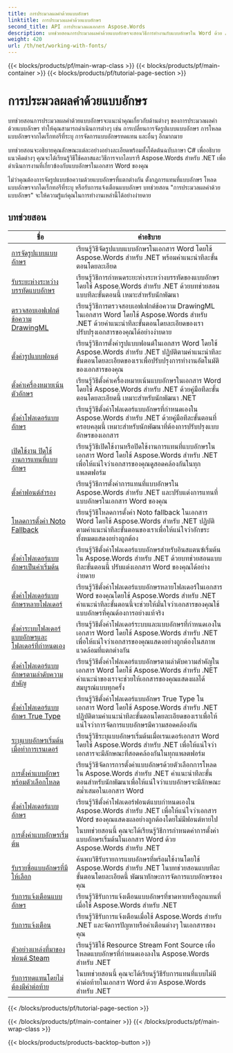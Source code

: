 ```yaml
---
title: การประมวลผลคำด้วยแบบอักษร
linktitle: การประมวลผลคำด้วยแบบอักษร
second_title: API การประมวลผลเอกสาร Aspose.Words
description: บทช่วยสอนการประมวลผลคำด้วยแบบอักษรจะสอนวิธีการทำงานกับแบบอักษรใน Word ด้วย Aspose.Words สำหรับ .NET การจัดรูปแบบ การแทนที่ การแจ้งเตือน และอื่นๆ อีกมากมาย
weight: 420
url: /th/net/working-with-fonts/
---
```


{{< blocks/products/pf/main-wrap-class >}}
{{< blocks/products/pf/main-container >}}
{{< blocks/products/pf/tutorial-page-section >}}

# การประมวลผลคำด้วยแบบอักษร


บทช่วยสอนการประมวลผลคำด้วยแบบอักษรจะแนะนำคุณเกี่ยวกับด้านต่างๆ ของการประมวลผลคำด้วยแบบอักษร ทำให้คุณสามารถดำเนินการต่างๆ เช่น การเปลี่ยนการจัดรูปแบบแบบอักษร การโหลดแบบอักษรจากไดเร็กทอรีที่ระบุ การจัดการแบบอักษรทดแทน และอื่นๆ อีกมากมาย

บทช่วยสอนจะอธิบายคุณลักษณะแต่ละอย่างอย่างละเอียดพร้อมทั้งโค้ดต้นฉบับภาษา C# เพื่ออธิบายแนวคิดต่างๆ คุณจะได้เรียนรู้วิธีใช้คลาสและวิธีการจากไลบรารี Aspose.Words สำหรับ .NET เพื่อดำเนินการงานที่เกี่ยวข้องกับแบบอักษรในเอกสาร Word ของคุณ

ไม่ว่าคุณต้องการจัดรูปแบบข้อความด้วยแบบอักษรที่แตกต่างกัน ตั้งกฎการแทนที่แบบอักษร โหลดแบบอักษรจากไดเร็กทอรีที่ระบุ หรือรับการแจ้งเตือนแบบอักษร บทช่วยสอน "การประมวลผลคำด้วยแบบอักษร" จะให้ความรู้แก่คุณในการทำงานเหล่านี้ได้อย่างง่ายดาย

 ## บทช่วยสอน
| ชื่อ | คำอธิบาย |
| --- | --- |
| [การจัดรูปแบบแบบอักษร](./font-formatting/) | เรียนรู้วิธีจัดรูปแบบแบบอักษรในเอกสาร Word โดยใช้ Aspose.Words สำหรับ .NET พร้อมคำแนะนำทีละขั้นตอนโดยละเอียด |
| [รับระยะห่างระหว่างบรรทัดแบบอักษร](./get-font-line-spacing/) | เรียนรู้วิธีการกำหนดระยะห่างระหว่างบรรทัดของแบบอักษรโดยใช้ Aspose.Words สำหรับ .NET ด้วยบทช่วยสอนแบบทีละขั้นตอนนี้ เหมาะสำหรับนักพัฒนา |
| [ตรวจสอบเอฟเฟกต์ข้อความ DrawingML](./check-drawingml-text-effect/) | เรียนรู้วิธีการตรวจสอบเอฟเฟกต์ข้อความ DrawingML ในเอกสาร Word โดยใช้ Aspose.Words สำหรับ .NET ด้วยคำแนะนำทีละขั้นตอนโดยละเอียดของเรา ปรับปรุงเอกสารของคุณได้อย่างง่ายดาย |
| [ตั้งค่ารูปแบบฟอนต์](./set-font-formatting/) | เรียนรู้วิธีการตั้งค่ารูปแบบฟอนต์ในเอกสาร Word โดยใช้ Aspose.Words สำหรับ .NET ปฏิบัติตามคำแนะนำทีละขั้นตอนโดยละเอียดของเราเพื่อปรับปรุงการทำงานอัตโนมัติของเอกสารของคุณ |
| [ตั้งค่าเครื่องหมายเน้นตัวอักษร](./set-font-emphasis-mark/) | เรียนรู้วิธีตั้งค่าเครื่องหมายเน้นแบบอักษรในเอกสาร Word โดยใช้ Aspose.Words สำหรับ .NET ด้วยคู่มือทีละขั้นตอนโดยละเอียดนี้ เหมาะสำหรับนักพัฒนา .NET |
| [ตั้งค่าโฟลเดอร์แบบอักษร](./set-fonts-folders/) | เรียนรู้วิธีตั้งค่าโฟลเดอร์แบบอักษรที่กำหนดเองใน Aspose.Words สำหรับ .NET ด้วยคู่มือทีละขั้นตอนที่ครอบคลุมนี้ เหมาะสำหรับนักพัฒนาที่ต้องการปรับปรุงแบบอักษรของเอกสาร |
| [เปิดใช้งาน ปิดใช้งานการแทนที่แบบอักษร](./enable-disable-font-substitution/) | เรียนรู้วิธีเปิดใช้งานหรือปิดใช้งานการแทนที่แบบอักษรในเอกสาร Word โดยใช้ Aspose.Words สำหรับ .NET เพื่อให้แน่ใจว่าเอกสารของคุณดูสอดคล้องกันในทุกแพลตฟอร์ม |
| [ตั้งค่าฟอนต์สำรอง](./set-font-fallback-settings/) | เรียนรู้วิธีการตั้งค่าการแทนที่แบบอักษรใน Aspose.Words สำหรับ .NET และปรับแต่งการแทนที่แบบอักษรในเอกสาร Word ของคุณ |
| [โหลดการตั้งค่า Noto Fallback](./load-noto-fallback-settings/) | เรียนรู้วิธีโหลดการตั้งค่า Noto fallback ในเอกสาร Word โดยใช้ Aspose.Words สำหรับ .NET ปฏิบัติตามคำแนะนำทีละขั้นตอนของเราเพื่อให้แน่ใจว่าอักขระทั้งหมดแสดงอย่างถูกต้อง |
| [ตั้งค่าโฟลเดอร์แบบอักษรเป็นค่าเริ่มต้น](./set-fonts-folders-default-instance/) | เรียนรู้วิธีตั้งค่าโฟลเดอร์แบบอักษรสำหรับอินสแตนซ์เริ่มต้นใน Aspose.Words สำหรับ .NET ด้วยบทช่วยสอนแบบทีละขั้นตอนนี้ ปรับแต่งเอกสาร Word ของคุณได้อย่างง่ายดาย |
| [ตั้งค่าโฟลเดอร์แบบอักษรหลายโฟลเดอร์](./set-fonts-folders-multiple-folders/) | เรียนรู้วิธีตั้งค่าโฟลเดอร์แบบอักษรหลายโฟลเดอร์ในเอกสาร Word ของคุณโดยใช้ Aspose.Words สำหรับ .NET คำแนะนำทีละขั้นตอนนี้จะช่วยให้มั่นใจว่าเอกสารของคุณใช้แบบอักษรที่คุณต้องการอย่างแท้จริง |
| [ตั้งค่าระบบโฟลเดอร์แบบอักษรและโฟลเดอร์ที่กำหนดเอง](./set-fonts-folders-system-and-custom-folder/) | เรียนรู้วิธีตั้งค่าโฟลเดอร์ระบบและแบบอักษรที่กำหนดเองในเอกสาร Word โดยใช้ Aspose.Words สำหรับ .NET เพื่อให้แน่ใจว่าเอกสารของคุณแสดงอย่างถูกต้องในสภาพแวดล้อมที่แตกต่างกัน |
| [ตั้งค่าโฟลเดอร์แบบอักษรตามลำดับความสำคัญ](./set-fonts-folders-with-priority/) | เรียนรู้วิธีตั้งค่าโฟลเดอร์แบบอักษรตามลำดับความสำคัญในเอกสาร Word โดยใช้ Aspose.Words สำหรับ .NET คำแนะนำของเราจะช่วยให้เอกสารของคุณแสดงผลได้สมบูรณ์แบบทุกครั้ง |
| [ตั้งค่าโฟลเดอร์แบบอักษร True Type](./set-true-type-fonts-folder/) | เรียนรู้วิธีตั้งค่าโฟลเดอร์แบบอักษร True Type ในเอกสาร Word โดยใช้ Aspose.Words สำหรับ .NET ปฏิบัติตามคำแนะนำทีละขั้นตอนโดยละเอียดของเราเพื่อให้แน่ใจว่าการจัดการแบบอักษรมีความสอดคล้องกัน |
| [ระบุแบบอักษรเริ่มต้นเมื่อทำการเรนเดอร์](./specify-default-font-when-rendering/) | เรียนรู้วิธีระบุแบบอักษรเริ่มต้นเมื่อเรนเดอร์เอกสาร Word โดยใช้ Aspose.Words สำหรับ .NET เพื่อให้แน่ใจว่าเอกสารจะมีลักษณะที่สอดคล้องกันในทุกแพลตฟอร์ม |
| [การตั้งค่าแบบอักษรพร้อมตัวเลือกโหลด](./font-settings-with-load-options/) | เรียนรู้วิธีจัดการการตั้งค่าแบบอักษรด้วยตัวเลือกการโหลดใน Aspose.Words สำหรับ .NET คำแนะนำทีละขั้นตอนสำหรับนักพัฒนาเพื่อให้แน่ใจว่าแบบอักษรจะมีลักษณะสม่ำเสมอในเอกสาร Word|
| [ตั้งค่าโฟลเดอร์แบบอักษร](./set-fonts-folder/) | เรียนรู้วิธีตั้งค่าโฟลเดอร์ฟอนต์แบบกำหนดเองใน Aspose.Words สำหรับ .NET เพื่อให้แน่ใจว่าเอกสาร Word ของคุณแสดงผลอย่างถูกต้องโดยไม่มีฟอนต์หายไป |
| [การตั้งค่าแบบอักษรเริ่มต้น](./font-settings-default-instance/) | ในบทช่วยสอนนี้ คุณจะได้เรียนรู้วิธีการกำหนดค่าการตั้งค่าแบบอักษรเริ่มต้นในเอกสาร Word ด้วย Aspose.Words สำหรับ .NET |
| [รับรายชื่อแบบอักษรที่มีให้เลือก](./get-list-of-available-fonts/) | ค้นพบวิธีรับรายการแบบอักษรที่พร้อมใช้งานโดยใช้ Aspose.Words สำหรับ .NET ในบทช่วยสอนแบบทีละขั้นตอนโดยละเอียดนี้ พัฒนาทักษะการจัดการแบบอักษรของคุณ |
| [รับการแจ้งเตือนแบบอักษร](./receive-notifications-of-fonts/) | เรียนรู้วิธีรับการแจ้งเตือนแบบอักษรที่ขาดหายหรือถูกแทนที่เมื่อใช้ Aspose.Words สำหรับ .NET |
| [รับการแจ้งเตือน](./receive-warning-notification/) | เรียนรู้วิธีรับการแจ้งเตือนเมื่อใช้ Aspose.Words สำหรับ .NET และจัดการปัญหาหรือคำเตือนต่างๆ ในเอกสารของคุณ |
| [ตัวอย่างแหล่งที่มาของฟอนต์ Steam](./resource-steam-font-source-example/) | เรียนรู้วิธีใช้ Resource Stream Font Source เพื่อโหลดแบบอักษรที่กำหนดเองลงใน Aspose.Words สำหรับ .NET |
| [รับการทดแทนโดยไม่ต้องมีคำต่อท้าย](./get-substitution-without-suffixes/) | ในบทช่วยสอนนี้ คุณจะได้เรียนรู้วิธีรับการแทนที่แบบไม่มีคำต่อท้ายในเอกสาร Word ด้วย Aspose.Words สำหรับ .NET |
{{< /blocks/products/pf/tutorial-page-section >}}

{{< /blocks/products/pf/main-container >}}
{{< /blocks/products/pf/main-wrap-class >}}

{{< blocks/products/products-backtop-button >}}
